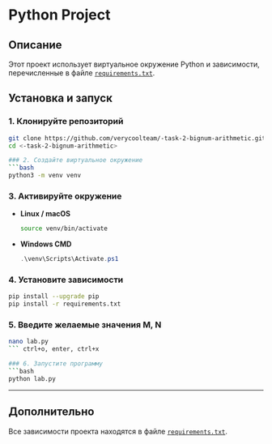 # Python Project

## Описание
Этот проект использует виртуальное окружение Python и зависимости, перечисленные в файле [`requirements.txt`](requirements.txt).

## Установка и запуск

### 1. Клонируйте репозиторий
```bash
git clone https://github.com/verycoolteam/-task-2-bignum-arithmetic.git
cd <-task-2-bignum-arithmetic>

### 2. Создайте виртуальное окружение
```bash
python3 -m venv venv
```

### 3. Активируйте окружение
- **Linux / macOS**
  ```bash
  source venv/bin/activate
  ```
- **Windows CMD**
  ```powershell
  .\venv\Scripts\Activate.ps1
  ```

### 4. Установите зависимости
```bash
pip install --upgrade pip
pip install -r requirements.txt
```

### 5. Введите желаемые значения M, N
```bash
nano lab.py
``` ctrl+o, enter, ctrl+x

### 6. Запустите программу
```bash
python lab.py
```

---

## Дополнительно
Все зависимости проекта находятся в файле [`requirements.txt`](requirements.txt).
